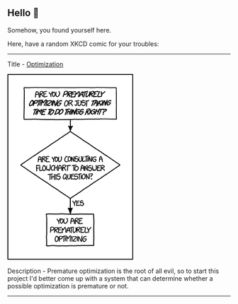 ## Hello 👀

Somehow, you found yourself here.

Here, have a random XKCD comic for your troubles:

-----------------------------------

Title - [Optimization](https://xkcd.com/1691)

![Optimization](./random_comic.png)

Description - Premature optimization is the root of all evil, so to start this project I'd better come up with a system that can determine whether a possible optimization is premature or not.

-----------------------------------
